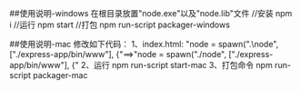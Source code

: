 
##使用说明-windows
在根目录放置"node.exe"以及"node.lib"文件
//安装
npm i
//运行
npm start
//打包
npm run-script packager-windows


##使用说明-mac
修改如下代码：
1、index.html: 
	"node = spawn(".\\node", ["./express-app/bin/www"], {"==>"node = spawn("./node", ["./express-app/bin/www"], {"
2、运行
	npm run-script start-mac
3、打包命令
	npm run-script packager-mac